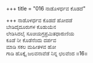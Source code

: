 +++
title = "016 ನಾಡೊಳರ್ಧವ ಕೊಡದೆ"

+++
ನಾಡೊಳರ್ಧವ ಕೊಡದೆ ಹೋದಡೆ  
ಬೇಡಿದೈದೂರುಗಳ ಕೊಡುಯೆನ  
ಲೇಡಿಸಿದಲೈ ಸೂಚಿಯಗ್ರಪ್ರಮಿತಧಾರುಣಿಯ  
ಕೂಡೆ ನೀ ಕೊಡೆನೆಂದು ದರ್ಪವ   
ಮಾಡಿ ಸಕಲ ಮಹೀತಳವ ಹೋ  
ಗಾಡಿ ಹೊಕ್ಕೈ ಜಲವನಾವೆಡೆ ನಿನ್ನ ಛಲವೆಂದ     ॥16॥